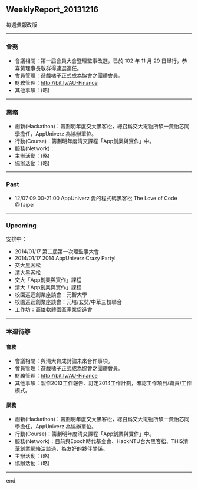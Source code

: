 ## WeeklyReport_20131216

每週彙報改版

----------------------------
### 會務
* 會議相關：第一屆會員大會暨理監事改選，已於 102 年 11 月 29 日舉行，恭喜黃理事長敬群得連選連任。
* 會員管理：遊戲橘子正式成為協會之團體會員。
* 財務管理：http://bit.ly/AU-Finance
* 其他事項：(略)

----------------------------
### 業務
* 創新(Hackathon)：籌劃明年度交大黑客松，總召爲交大電物所碩一黃怡芯同學擔任，AppUniverz 為協辦單位。
* 行動(Course)：籌劃明年度清交課程「App創業與實作」中。
* 服務(Network)：
* 主辦活動：(略)
* 協辦活動：(略)

----------------------------
### Past 

* 12/07 09:00-21:00 AppUniverz 愛的程式碼黑客松 The Love of Code @Taipei

----------------------------
### Upcoming 

安排中：

* 2014/01/17 第二屆第一次理監事大會
* 2014/01/17 2014 AppUniverz Crazy Party!
* 交大黑客松
* 清大黑客松
* 交大「App創業與實作」課程
* 清大「App創業與實作」課程
* 校園巡迴創業座談會：元智大學
* 校園巡迴創業座談會：元培/玄奘/中華三校聯合
* 工作坊：高雄軟體園區產業促進會

----------------------------
### 本週待辦

#### 會務
* 會議相關：與清大育成討論未來合作事項。
* 會員管理：遊戲橘子正式成為協會之團體會員。
* 財務管理：http://bit.ly/AU-Finance
* 其他事項：製作2013工作報告、訂定2014工作計劃，確認工作項目/職責/工作模式。

#### 業務
* 創新(Hackathon)：籌劃明年度交大黑客松，總召爲交大電物所碩一黃怡芯同學擔任，AppUniverz 為協辦單位。
* 行動(Course)：籌劃明年度清交課程「App創業與實作」中。
* 服務(Network)：目前與Epoch時代基金會、HackNTU台大黑客松、THIS清華創業網絡洽談過，為友好的夥伴關係。
* 主辦活動：(略)
* 協辦活動：(略)


----------------------------
end.



